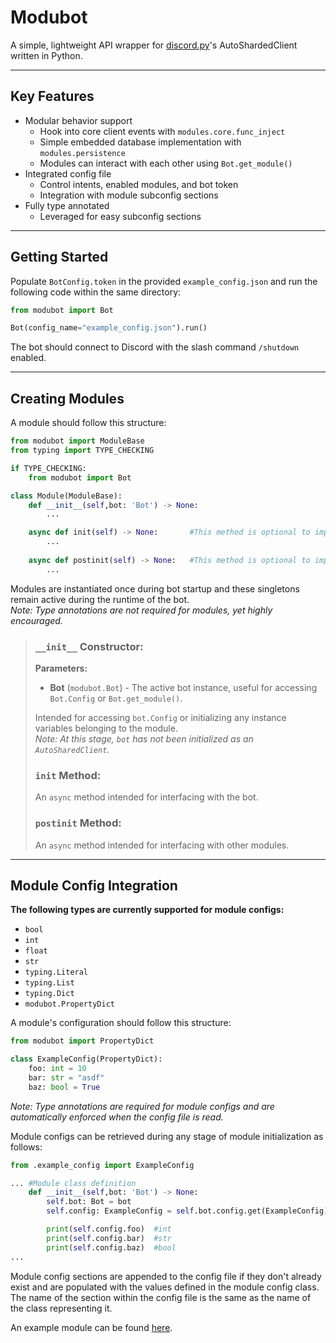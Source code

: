 # Modubot

A simple, lightweight API wrapper for [discord.py](https://github.com/Rapptz/discord.py)'s AutoShardedClient written in Python.

---

## Key Features
- Modular behavior support
    - Hook into core client events with `modules.core.func_inject`
    - Simple embedded database implementation with `modules.persistence`
    - Modules can interact with each other using `Bot.get_module()`
- Integrated config file
    - Control intents, enabled modules, and bot token
    - Integration with module subconfig sections
- Fully type annotated
    - Leveraged for easy subconfig sections

---

## Getting Started

Populate `BotConfig.token` in the provided `example_config.json` and run the following code within the same directory:

```py
from modubot import Bot

Bot(config_name="example_config.json").run()
```
The bot should connect to Discord with the slash command `/shutdown` enabled.

---

## Creating Modules

A module should follow this structure:
```py
from modubot import ModuleBase
from typing import TYPE_CHECKING

if TYPE_CHECKING:
    from modubot import Bot

class Module(ModuleBase):
    def __init__(self,bot: 'Bot') -> None:
        ...

    async def init(self) -> None:       #This method is optional to implement.
        ...
    
    async def postinit(self) -> None:   #This method is optional to implement.
        ...
```
Modules are instantiated once during bot startup and these singletons remain active during the runtime of the bot.  
*Note: Type annotations are not required for modules, yet highly encouraged.*

> ### `__init__` Constructor:
> **Parameters:**
> - **Bot** (`modubot.Bot`) - The active bot instance, useful for accessing `Bot.Config` or `Bot.get_module()`.  
> 
> Intended for accessing `bot.Config` or initializing any instance variables belonging to the module.  
> *Note: At this stage, `bot` has not been initialized as an `AutoSharedClient`.*
>
> ### `init` Method:
> An `async` method intended for interfacing with the bot.
>
> ### `postinit` Method:
> An `async` method intended for interfacing with other modules.

---

## Module Config Integration
**The following types are currently supported for module configs:**
- `bool`
- `int`
- `float`
- `str`
- `typing.Literal`
- `typing.List`
- `typing.Dict`
- `modubot.PropertyDict`

A module's configuration should follow this structure:
```py
from modubot import PropertyDict

class ExampleConfig(PropertyDict):
    foo: int = 10
    bar: str = "asdf"
    baz: bool = True
```
*Note: Type annotations are required for module configs and are automatically enforced when the config file is read.*

Module configs can be retrieved during any stage of module initialization as follows:
```py
from .example_config import ExampleConfig

... #Module class definition
    def __init__(self,bot: 'Bot') -> None:
        self.bot: Bot = bot
        self.config: ExampleConfig = self.bot.config.get(ExampleConfig)

        print(self.config.foo)  #int
        print(self.config.bar)  #str
        print(self.config.baz)  #bool
...
```
Module config sections are appended to the config file if they don't already exist and are populated with the values defined in the module config class.  The name of the section within the config file is the same as the name of the class representing it.

An example module can be found [here](https://github.com/wow13524/discord-modubot/tree/main/modules/example_module).